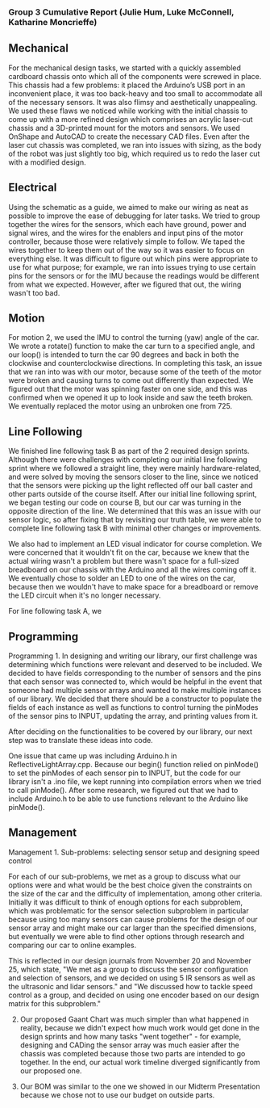 ### Group 3 Cumulative Report (Julie Hum, Luke McConnell, Katharine Moncrieffe)

## Mechanical
For the mechanical design tasks, we started with a quickly assembled cardboard chassis onto which all of the components were screwed in place. This chassis had a few problems: it placed the Arduino’s USB port in an inconvenient place, it was too back-heavy and too small to accommodate all of the necessary sensors. It was also flimsy and aesthetically unappealing. We used these flaws we noticed while working with the initial chassis to come up with a more refined design which comprises an acrylic laser-cut chassis and a 3D-printed mount for the motors and sensors. We used OnShape and AutoCAD to create the necessary CAD files. Even after the laser cut chassis was completed, we ran into issues with sizing, as the body of the robot was just slightly too big, which required us to redo the laser cut with a modified design.

## Electrical
Using the schematic as a guide, we aimed to make our wiring as neat as possible to improve the ease of debugging for later tasks. We tried to group together the wires for the sensors, which each have ground, power and signal wires, and the wires for the enablers and input pins of the motor controller, because those were relatively simple to follow. We taped the wires together to keep them out of the way so it was easier to focus on everything else. It was difficult to figure out which pins were appropriate to use for what purpose; for example, we ran into issues trying to use certain pins for the sensors or for the IMU because the readings would be different from what we expected. However, after we figured that out, the wiring wasn't too bad. 

## Motion
For motion 2, we used the IMU to control the turning (yaw) angle of the car. We wrote a rotate() function to make the car turn to a specified angle, and our loop() is intended to turn the car 90 degrees and back in both the clockwise and counterclockwise directions. In completing this task, an issue that we ran into was with our motor, because some of the teeth of the motor were broken and causing turns to come out differently than expected. We figured out that the motor was spinning faster on one side, and this was confirmed when we opened it up to look inside and saw the teeth broken. We eventually replaced the motor using an unbroken one from 725. 


## Line Following
We finished line following task B as part of the 2 required design sprints. Although there were challenges with completing our initial line following sprint where we followed a straight line, they were mainly hardware-related, and were solved by moving the sensors closer to the line, since we noticed that the sensors were picking up the light reflected off our ball caster and other parts outside of the course itself. After our initial line following sprint, we began testing our code on course B, but our car was turning in the opposite direction of the line. We determined that this was an issue with our sensor logic, so after fixing that by revisiting our truth table, we were able to complete line following task B with minimal other changes or improvements.

We also had to implement an LED visual indicator for course completion. We were concerned that it wouldn't fit on the car, because we knew that the actual wiring wasn't a problem but there wasn't space for a full-sized breadboard on our chassis with the Arduino and all the wires coming off it. We eventually chose to solder an LED to one of the wires on the car, because then we wouldn't have to make space for a breadboard or remove the LED circuit when it's no longer necessary. 

For line following task A, we

## Programming
Programming 1. In designing and writing our library, our first challenge was determining which functions were relevant and deserved to be included. We decided to have fields corresponding to the number of sensors and the pins that each sensor was connected to, which would be helpful in the event that someone had multiple sensor arrays and wanted to make multiple instances of our library. We decided that there should be a constructor to populate the fields of each instance as well as functions to control turning the pinModes of the sensor pins to INPUT, updating the array, and printing values from it. 

After deciding on the functionalities to be covered by our library, our next step was to translate these ideas into code. 

One issue that came up was including Arduino.h in ReflectiveLightArray.cpp. Because our begin() function relied on pinMode() to set the pinModes of each sensor pin to INPUT, but the code for our library isn't a .ino file, we kept running into compilation errors when we tried to call pinMode(). After some research, we figured out that we had to include Arduino.h to be able to use functions relevant to the Arduino like pinMode(). 


## Management
Management 1. Sub-problems: selecting sensor setup and designing speed control

For each of our sub-problems, we met as a group to discuss what our options were and what would be the best choice given the constraints on the size of the car and the difficulty of implementation, among other criteria. Initially it was difficult to think of enough options for each subproblem, which was problematic for the sensor selection subproblem in particular because using too many sensors can cause problems for the design of our sensor array and might make our car larger than the specified dimensions, but eventually we were able to find other options through research and comparing our car to online examples. 

This is reflected in our design journals from November 20 and November 25, which state, "We met as a group to discuss the sensor configuration and selection of sensors, and we decided on using 5 IR sensors as well as the ultrasonic and lidar sensors." and "We discussed how to tackle speed control as a group, and decided on using one encoder based on our design matrix for this subproblem."

2. Our proposed Gaant Chart was much simpler than what happened in reality, because we didn't expect how much work would get done in the design sprints and how many tasks "went together" - for example, designing and CADing the sensor array was much easier after the chassis was completed because those two parts are intended to go together. In the end, our actual work timeline diverged significantly from our proposed one. 

3. Our BOM was similar to the one we showed in our Midterm Presentation because we chose not to use our budget on outside parts. 
